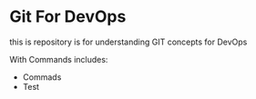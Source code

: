 # Git For DevOps


this is repository is for understanding GIT concepts for DevOps


With Commands includes:

- Commads
- Test
